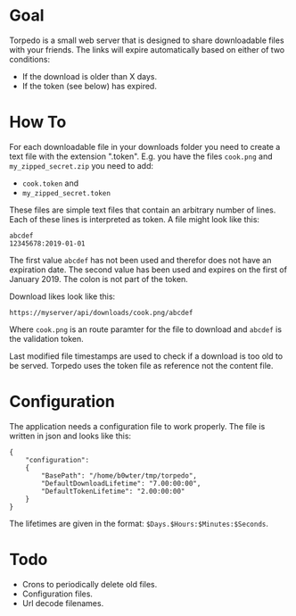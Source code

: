 Goal
====
Torpedo is a small web server that is designed to share downloadable files with your friends.
The links will expire automatically based on either of two conditions:

* If the download is older than X days.
* If the token (see below) has expired.

How To
======
For each downloadable file in your downloads folder you need to create a text file with the extension ".token".
E.g. you have the files `cook.png` and `my_zipped_secret.zip` you need to add:

* `cook.token` and
* `my_zipped_secret.token`

These files are simple text files that contain an arbitrary number of lines. Each of these lines is interpreted as token.
A file might look like this:

```
abcdef
12345678:2019-01-01
```

The first value `abcdef` has not been used and therefor does not have an expiration date. The second value has been used and expires on the first of January 2019. The colon is not part of the token.

Download likes look like this:

```
https://myserver/api/downloads/cook.png/abcdef
```

Where `cook.png` is an route paramter for the file to download and `abcdef` is the validation token.

Last modified file timestamps are used to check if a download is too old to be served. Torpedo uses the token file as reference not the content file.

Configuration
=============
The application needs a configuration file to work properly. The file is written in json and looks like this:
```
{
	"configuration":
	{
		"BasePath": "/home/b0wter/tmp/torpedo",
		"DefaultDownloadLifetime": "7.00:00:00",
		"DefaultTokenLifetime": "2.00:00:00"
	}
}

```
The lifetimes are given in the format: `$Days.$Hours:$Minutes:$Seconds`.

Todo
====
* Crons to periodically delete old files.
* Configuration files.
* Url decode filenames.
